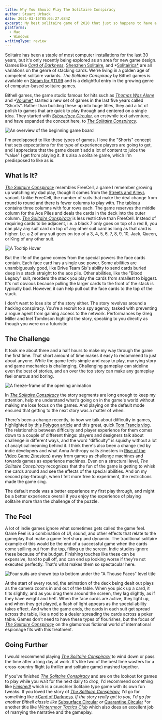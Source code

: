 ```yaml
---
title: Why You Should Play The Solitaire Conspiracy
author: Stuart Urback
date: 2021-03-15T05:05:27.684Z
excerpt: My best solitaire game of 2020 that just so happens to have a great story.
platforms:
  - Mac
  - Windows
writingType: review
---
```

Solitaire has been a staple of most computer installations for the last 30 years, but it's only recently being explored as an area for new game design. Games like *[Card of Darkness](https://playthistonight.com/posts/card-of-darkness:-a-solitaire-y-rpg/)*, [Shenzhen Solitaire](https://store.steampowered.com/app/570490/SHENZHEN_SOLITAIRE/), and *[Solitairica*](https://store.steampowered.com/app/463980/Solitairica/) are all variations on the genre of stacking cards. We're living in a golden age of competent solitaire variants. *The Solitaire Conspiracy* by Bithell games is available on [Steam for $11.99](https://store.steampowered.com/app/1424980/The_Solitaire_Conspiracy/) and is a delightful entry in the growing genre of computer-based solitaire games. 

Bithell games, the game studio famous for hits such as *[Thomas Was Alone](https://store.steampowered.com/app/220780/Thomas_Was_Alone/)* and *[Volume*](https://www.bithellgames.com/volume) started a new set of games in the last five years called "Shorts". Rather than building these up into huge titles, they add a lot of polish to games that are quick to play through and centered on a single idea. They started with *[Subsurface Circular](https://store.steampowered.com/app/676820/Subsurface_Circular/),* an erstwhile text adventure, and have expanded the concept here, to *[The Solitaire Conspiracy](https://store.steampowered.com/app/1424980/The_Solitaire_Conspiracy/).*

![An overview of the beginning game board](/static/img/the-game-board.jpeg "The game board")

I'm predisposed to like these types of games. I love the "Shorts" concept that sets expectations for the type of experience players are going to get, and I appreciate that the game doesn't add a lot of content to juice the "value" I get from playing it. It's also a solitaire game, which I'm predisposed to like as is. 

## What Is It?

*[The Solitaire Conspiracy](https://store.steampowered.com/app/1424980/The_Solitaire_Conspiracy/)* resembles FreeCell, a game I remember growing up watching my dad play, though it comes from the [Streets and Alleys](https://bicyclecards.com/how-to-play/streets-and-alleys/) variant. Unlike FreeCell, the number of suits that make the deal change from round to round and there is fewer columns to play with. The tableau contains three columns with four rows each. The game reserves the middle column for the Ace Piles and deals the cards in the deck into the outer column. *[The Solitaire Conspiracy](https://store.steampowered.com/app/1424980/The_Solitaire_Conspiracy/)* is less restrictive than FreeCell. Instead of requiring cards to be adjacent, i.e. a black 7 only goes on top of a red 8, you can play any suit card on top of any other suit card as long as that card is higher. I.e. a 2 of any suit goes on top of a 3, 4, 5, 6, 7, 8, 9, 10, Jack, Queen, or King of any other suit.

![](/static/img/the-ability-readout.jpeg "A Tooltip Hover")

But the life of the game comes from the special powers the face cards contain. Each face card has a single use power. Some abilities are unambiguously good, like Drive Team Six's ability to send cards buried deep in a stack straight to the ace pile. Other abilities, like the "Blood Legacy" suit, reorders the stack you play the cards from smallest to biggest. It's not obvious because pulling the larger cards to the front of the stack is typically bad. However, it can help pull out the face cards to the top of the stack. 

I don't want to lose site of the story either. The story revolves around a hacking conspiracy. You're a recruit to a spy agency, tasked with preventing a rogue agent from gaining access to the network. Performances by Greg Miller and Inel Tomlinson highlight the story, speaking to you directly as though you were on a futuristic 

## The Challenge

It took me about three and a half hours to make my way through the game the first time. That short amount of time makes it easy to recommend to just about anyone. While the game feels simple and easy to play, marrying story and game mechanics is challenging, Challenging gameplay can sideline even the best of stories, and an over the top story can make any gameplay feel onerous and boring. 

![A freeze-frame of the opening animation](/static/img/deal-animation.jpeg "The deal appears")

In *[The Solitaire Conspiracy](https://store.steampowered.com/app/1424980/The_Solitaire_Conspiracy/)* the story segments are long enough to keep my attention, help me understand what's going on in the game's world without making me lose focus on the games. And playing on the default mode ensured that getting to the next story was a matter of when. 

There's been a change recently, to how we talk about difficulty in games, highlighted by [this Polygon article](https://www.polygon.com/2019/9/26/20883295/difficulty-death-stranding-celeste-game-design) and this great, quick [Tom Francis vlog](https://youtu.be/-8lYPAPGo40). The relationship between difficulty and player experience for them comes down to a couple of different things: players and designers talk about challenge in different ways, and the word "difficulty" is squishy without a lot of analytical meaning behind it. I think there's also been a change (led by indie developers and what Anna Anthropy calls zinesters in [Rise of the Video Game Zinesters](https://www.amazon.com/Rise-Videogame-Zinesters-Drop-outs-Housewives/dp/1609803728/ref=sr_1_1?crid=2QRKATO1WNUSW&dchild=1&keywords=rise+of+the+video+game+zinesters&qid=1615783481&sprefix=video+game+zinesters%2Caps%2C189&sr=8-1)) away from games as challenge machines and towards games as experience machines. Even on a structural level, *The Solitaire Conspiracy* recognizes that the fun of the game is getting to whisk the cards around and see the effects of the special abilities. And on my second play-through, when I felt more free to experiment, the restrictions made the game sing.

The default mode was a better experience my first play through, and might be a better experience overall if you enjoy the experience of playing solitaire more than the challenge of the puzzle. 

## The Feel

A lot of indie games ignore what sometimes gets called the game feel. Game Feel is a combination of UI, sound, and other effects that relate to the gameplay that make a game feel sharp and dynamic. The traditional solitaire example of this would be the end of a successful game when the cards come spilling out from the top, filling up the screen. Indie studios ignore these because of the budget. Finishing touches like these can be expensive, hard to pull off, and can end up looking worse if they're not executed perfectly. That's what makes them so spectacular here. 

![Four suits are shown top to bottom under the "A Thouse Faces" level title](/static/img/show-the-spread.jpeg "The game end screen")

At the start of every round, the animation of the deck being dealt out plays as the camera zooms in and out of the table. When you pick up a card, it tilts slightly, and as you drag them around the screen, they lag slightly, as if they have weight and heft. When the face cards are active, they light up, and when they get played, a flash of light appears as the special ability takes effect. And when the game ends, the cards in each suit get spread across the table, like a nod to a dealer spreading the cards across a poker table. Games don't need to have these types of flourishes, but the focus of *[The Solitaire Conspiracy](https://store.steampowered.com/app/1424980/The_Solitaire_Conspiracy/)* on the glamorous fictional world of international espionage fits with this treatment. 

## Going Further

I would recommend playing *[The Solitaire Conspiracy](https://store.steampowered.com/app/1424980/The_Solitaire_Conspiracy/)* to wind down or pass the time after a long day at work. It's like two of the best time wasters for a cross-country flight (a thriller and solitaire game) mashed together. 

If you've finished *[The Solitaire Conspiracy](https://store.steampowered.com/app/1424980/The_Solitaire_Conspiracy/)* and are on the lookout for games to play while you wait for the next daily to drop, I'd recommend something like *[Finished!](https://playthistonight.com/posts/finished!:-complex-solitaire-is-fun/)* which is a crunchier Solitaire type game with its own fun tweaks. If you loved the story of *[The Solitaire Conspiracy](https://store.steampowered.com/app/1424980/The_Solitaire_Conspiracy/),* I'd go for something like [\*Card of Darkness](https://playthistonight.com/posts/card-of-darkness:-a-solitaire-y-rpg/). *If the story really got to you, I'd go for another Bithell classic like* [Subsurface Circular](https://store.steampowered.com/app/676820/Subsurface_Circular/) *or* [Quarantine Circular](https://store.steampowered.com/app/853500/Quarantine_Circular/) *or another title like [*Wintermoor Tactics Club*](https://www.wintermoortc.com/) which also does an excellent job of marrying the narrative and the gameplay.